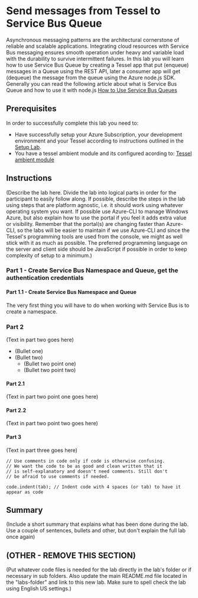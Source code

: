 Send messages from Tessel to Service Bus Queue
=============
Asynchronous messaging patterns are the architectural cornerstone of reliable and scalable applications. Integrating cloud resources with Service Bus messaging ensures smooth operation under heavy and variable load with the durability to survive intermittent failures.
In this lab you will learn how to use Service Bus Queue by creating a Tessel app that put (enqueue) messages in a Queue using the REST API, later a consumer app will get (dequeue) the message from the queue using the Azure node.js SDK.
Generally you can read the following article about what is Service Bus Queue and how to use it with node.js [ How to Use Service Bus Queues ](http://azure.microsoft.com/en-us/documentation/articles/service-bus-nodejs-how-to-use-queues/)

Prerequisites
-------------
In order to successfully complete this lab you need to:

* Have successfully setup your Azure Subscription, your development environment and your Tessel according to instructions outlined in the [Setup Lab](../_setup).
* You have a tessel ambient module and its configured acording to: <a href="http://start.tessel.io/modules/ambient">Tessel ambient module</a> 


Instructions
------------
(Describe the lab here. Divide the lab into logical parts in order for the participant to easily follow along. If possible, describe the steps in the lab using steps that are platform agnostic, i.e. it should work using whatever operating system you want. If possible use Azure-CLI to manage Windows Azure, but also explain how to use the portal if you feel it adds extra value or visibility. Remember that the portal(s) are changing faster than Azure-CLI, so the labs will be easier to maintain if we use Azure-CLI and since the Tessel's programming tools are used from the console, we might as well stick with it as much as possible. The preferred programming language on the server and client side should be JavaScript if possible in order to keep complexity of setup to a minimum.)

### Part 1 - Create Service Bus Namespace and Queue, get the authentication credentials
#### Part 1.1 - Create Service Bus Namespace and Queue
The very first thing you will have to do when working with Service Bus is to create a namespace.





### Part 2
(Text in part two goes here)

* (Bullet one)
* (Bullet two)
  * (Bullet two point one)
  * (Bullet two point two)

#### Part 2.1
(Text in part two point one goes here)

#### Part 2.2
(Text in part two point two goes here)

#### Part 3
(Text in part three goes here)

	// Use comments in code only if code is otherwise confusing.
	// We want the code to be as good and clean written that it
	// is self-explanatory and doesn't need comments. Still don't
	// be afraid to use comments if needed.

	code.indent(tab); // Indent code with 4 spaces (or tab) to have it appear as code

Summary
-------
(Include a short summary that explains what has been done during the lab. Use a couple of sentences, bullets and other, but don't explain the full lab once again)

(OTHER - REMOVE THIS SECTION)
-----------------------------
(Put whatever code files is needed for the lab directly in the lab's folder or if necessary in sub folders. Also update the main README.md file located in the "labs-folder" and link to this new lab. Make sure to spell check the lab using English US settings.)
